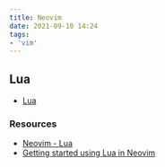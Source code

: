 ```yaml
---
title: Neovim
date: 2021-09-10 14:24
tags:
- 'vim'
---
```


## Lua

* [Lua](20210910142103-lua.md)

### Resources

* [Neovim - Lua](https://neovim.io/doc/user/lua.html)
* [Getting started using Lua in Neovim][1]

[1]: https://github.com/nanotee/nvim-lua-guide
